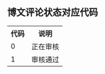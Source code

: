 ## 博文评论状态对应代码
<table>
<tr>
<th>代码</th>
<th>说明</th>
</tr>
<tr>
<td>0</td>
<td>正在审核</td>
</tr>
<tr>
<td>1</td>
<td>审核通过</td>
</tr>
</table>